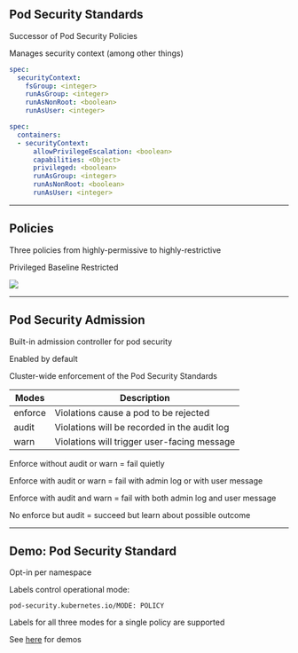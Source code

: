 ## Pod Security Standards

Successor of Pod Security Policies [](https://kubernetes.io/docs/concepts/security/pod-security-policy/)

Manages security context [](https://kubernetes.io/docs/tasks/configure-pod-container/security-context/) (among other things)

```yaml
spec:
  securityContext:
    fsGroup: <integer>
    runAsGroup: <integer>
    runAsNonRoot: <boolean>
    runAsUser: <integer>
```

```yaml
spec:
  containers:
  - securityContext:
      allowPrivilegeEscalation: <boolean>
      capabilities: <Object>
      privileged: <boolean>
      runAsGroup: <integer>
      runAsNonRoot: <boolean>
      runAsUser: <integer>
```

---

## Policies

Three policies from highly-permissive to highly-restrictive [](https://kubernetes.io/docs/concepts/security/pod-security-standards/)

Privileged [](https://kubernetes.io/docs/concepts/security/pod-security-standards/#privileged)
<i class="fa fa-less-than"></i>
Baseline [](https://kubernetes.io/docs/concepts/security/pod-security-standards/#baseline)
<i class="fa fa-less-than"></i>
Restricted [](https://kubernetes.io/docs/concepts/security/pod-security-standards/#restricted)

![](120_kubernetes/pod_security_standards/policies.drawio.svg) <!-- .element: style="width: 90%;" -->

---

## Pod Security Admission

Built-in admission controller for pod security

Enabled by default

Cluster-wide enforcement of the Pod Security Standards [](https://kubernetes.io/docs/concepts/security/pod-security-admission/)

| Modes   | Description                                                                                                  |
|---------|--------------------------------------------------------------------------------------------------------------|
| enforce | Violations cause a pod to be rejected                                                                        |
| audit   | Violations will be recorded in the audit log [](https://kubernetes.io/docs/tasks/debug/debug-cluster/audit/) |
| warn    | Violations will trigger user-facing message                                                                  |

Enforce without audit or warn = fail quietly

Enforce with audit or warn = fail with admin log or with user message

Enforce with audit and warn = fail with both admin log and user message

No enforce but audit = succeed but learn about possible outcome

---

## Demo: Pod Security Standard [<i class="fa fa-comment-code"></i>](https://github.com/nicholasdille/container-slides/blob/master/120_kubernetes/pod_security_standards/namespace.demo "namespace.demo")

Opt-in per namespace

Labels control operational mode:

```plaintext
pod-security.kubernetes.io/MODE: POLICY
```

Labels for all three modes for a single policy are supported

See [here](https://github.com/nicholasdille/container-slides/tree/master/120_kubernetes/pod_security_standards) for demos